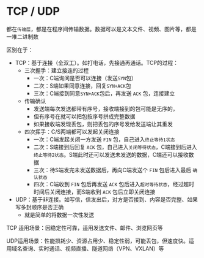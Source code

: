 # TCP / UDP

都在`传输层`，都是在程序间传输数据。数据可以是文本文件、视频、图片等，都是一堆二进制数

区别在于：

- TCP：基于连接（全双工）。如打电话，先接通再通话。TCP的过程：
  - 三次握手：建立接连的过程
    - 一次：C端询问是否可以连接（发送`SYN`包）
    - 二次：S端如果同意连接，回复`SYN+ACK`包
    - 三次：C端接到同意`SYN+ACK`包后，再发送 `ACK` 包，连接建立
  - 传输确认
    - 发送端每次发送都带有序号，接收端接到的包可能是无序的，
    - 但有序号在就可以把包按序号拼成完整数据
    - 如果接收端发现丢包，则把丢包的序号发给发送端让其重发
  - 四次挥手：C/S两端都可以发起关闭连接
    - 一次：C端发起关闭一方发送 `FIN` 包，自己进入`终止等待1状态`
    - 二次：S端接到后回复 `ACK` 包，自己进入`关闭等待状态`，C端接到后进入`终止等待2状态`。S端此时还可以发送未发送的数据，C端还可以接收数据
    - 三次：待S端发完未发送数据后，再向C端发送个 `FIN` 包后进入最后 `确认状态`
    - 四次：C端收到 `FIN` 包后再发送 `ACK` 包后进入`超时等待状态`，经过超时时间后关闭连接，而S端收到 `ACK` 包后立即关闭连接
- UDP：基于非连接。如写信，信发出后，对方是否接到、内容是否完整、如果写多封顺序是否正确
  - 就是简单的将数据一次性发送

TCP 适用场景：因稳定性可靠，适用发送文件、邮件、浏览网页等

UDP适用场景：性能损耗少、资源占用少、稳定性弱，可能丢包，但速度快。适用域名查询、实时通话、视频直播、隧道网络（VPN、VXLAN）等